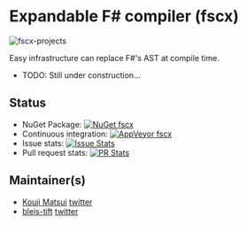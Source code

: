 # Expandable F# compiler (fscx)

![fscx-projects](https://raw.githubusercontent.com/fscx-projects/fscx/master/docs/files/img/fscx_128.png)

Easy infrastructure can replace F#'s AST at compile time.

* TODO: Still under construction...

## Status

* NuGet Package: [![NuGet fscx](https://img.shields.io/nuget/v/fscx.svg?style=flat)](https://www.nuget.org/packages/fscx)
* Continuous integration: [![AppVeyor fscx](https://img.shields.io/appveyor/ci/kekyo/fscx/master.svg)](https://ci.appveyor.com/project/kekyo/fscx)
* Issue stats: [![Issue Stats](http://issuestats.com/github/fscx-projects/fscx/badge/issue)](http://issuestats.com/github/fscx-projects/fscx)
* Pull request stats: [![PR Stats](http://issuestats.com/github/fscx-projects/fscx/badge/pr)](http://issuestats.com/github/fscx-projects/fscx)

## Maintainer(s)

- [Kouji Matsui](https://github.com/kekyo) [twitter](https://twitter.com/kekyo2)
- [bleis-tift](https://github.com/bleis-tift) [twitter](https://twitter.com/bleis)
